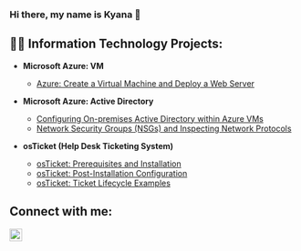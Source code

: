 ### Hi there, my name is Kyana 👋

<h2>👨‍💻 Information Technology Projects:</h2>

- <b>Microsoft Azure: VM</b>
  - [Azure: Create a Virtual Machine and Deploy a Web Server](https://github.com/kyanahenry/create-virtual-network)
    
- <b>Microsoft Azure: Active Directory</b>
  - [Configuring On-premises Active Directory within Azure VMs](https://github.com/joshmadakorcc/configure-ad)
  - [Network Security Groups (NSGs) and Inspecting Network Protocols](https://github.com/joshmadakorcc/azure-network-protocols)
    
- <b>osTicket (Help Desk Ticketing System)</b>
  - [osTicket: Prerequisites and Installation](https://github.com/kyanahenry/osticket-prereqs)
  - [osTicket: Post-Installation Configuration](https://github.com/kyanahenry/post-installation-configuration)
  - [osTicket: Ticket Lifecycle Examples](https://github.com/kyanahenry/ticket-lifecycles)
    
<h2>Connect with me:</h2>

[<img align="left" alt="Josh | LinkedIn" width="22px" src="https://cdn.jsdelivr.net/npm/simple-icons@v3/icons/linkedin.svg" />][linkedin]

[linkedin]: https://www.linkedin.com/in/kyana-henry-276694253/
